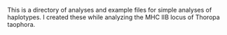This is a directory of analyses and example files for simple analyses of haplotypes. I created these while analyzing the MHC IIB locus of Thoropa taophora.
